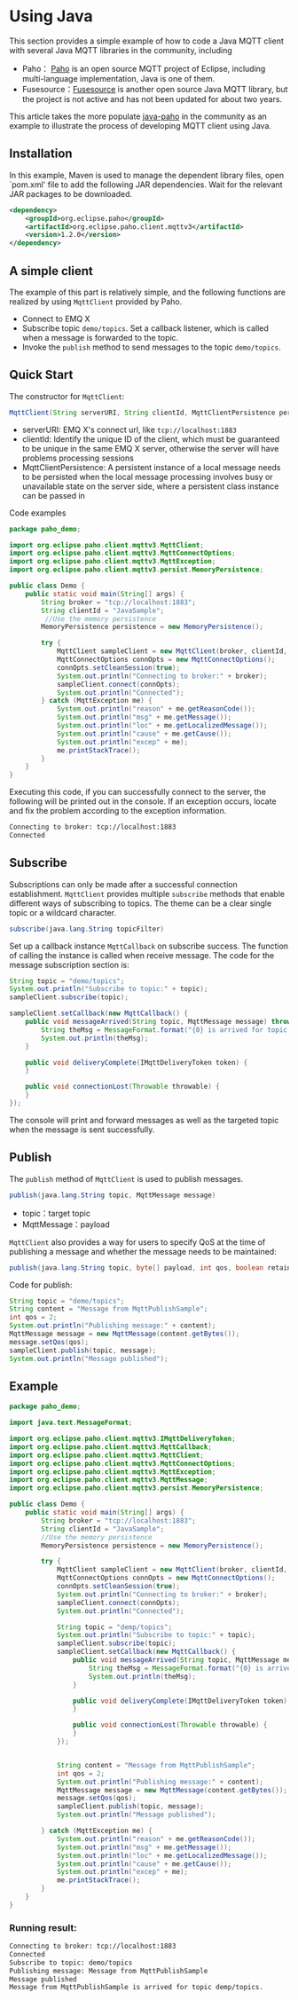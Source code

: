 # Using Java

This section provides a simple example of how to code a Java MQTT client with several Java MQTT libraries in the community, including

- Paho： [Paho](https://www.eclipse.org/paho/) is an open source MQTT project of Eclipse, including multi-language implementation, Java is one of them.
- Fusesource：[Fusesource](https://github.com/fusesource/mqtt-client) is another open source Java MQTT library, but the project is not active and has not been updated for about two years.

This article takes the more populate [java-paho](https://www.eclipse.org/paho/clients/java/) in the community as an example to illustrate the process of developing MQTT client using Java.

## Installation

In this example, Maven is used to manage the dependent library files, open `pom.xml' file to add the following JAR dependencies. Wait for the relevant JAR packages to be downloaded.

```xml
<dependency>
	<groupId>org.eclipse.paho</groupId>
	<artifactId>org.eclipse.paho.client.mqttv3</artifactId>
	<version>1.2.0</version>
</dependency>
```



## A simple client

The example of this part is relatively simple, and the following functions are realized by using `MqttClient` provided by Paho.

- Connect to EMQ X
- Subscribe topic `demo/topics`. Set a callback listener, which is called when a message is forwarded to the topic.
- Invoke the `publish` method to send messages to the topic `demo/topics`.



## Quick Start

The constructor for `MqttClient`:

```java
MqttClient(String serverURI, String clientId, MqttClientPersistence persistence)
```

- serverURI: EMQ X's connect url, like `tcp://localhost:1883`
- clientId: Identify the unique ID of the client, which must be guaranteed to be unique in the same EMQ X server, otherwise the server will have problems processing sessions
- MqttClientPersistence: A persistent instance of a local message needs to be persisted when the local message processing involves busy or unavailable state on the server side, where a persistent class instance can be passed in

Code examples

```java
package paho_demo;

import org.eclipse.paho.client.mqttv3.MqttClient;
import org.eclipse.paho.client.mqttv3.MqttConnectOptions;
import org.eclipse.paho.client.mqttv3.MqttException;
import org.eclipse.paho.client.mqttv3.persist.MemoryPersistence;

public class Demo {
	public static void main(String[] args) {
		String broker = "tcp://localhost:1883";
		String clientId = "JavaSample";
         //Use the memory persistence
		MemoryPersistence persistence = new MemoryPersistence();

		try {
			MqttClient sampleClient = new MqttClient(broker, clientId, persistence);
			MqttConnectOptions connOpts = new MqttConnectOptions();
			connOpts.setCleanSession(true);
			System.out.println("Connecting to broker:" + broker);
			sampleClient.connect(connOpts);
			System.out.println("Connected");
		} catch (MqttException me) {
			System.out.println("reason" + me.getReasonCode());
			System.out.println("msg" + me.getMessage());
			System.out.println("loc" + me.getLocalizedMessage());
			System.out.println("cause" + me.getCause());
			System.out.println("excep" + me);
			me.printStackTrace();
		}
	}
}
```

Executing this code, if you can successfully connect to the server, the following will be printed out in the console. If an exception occurs, locate and fix the problem according to the exception information.

```bash
Connecting to broker: tcp://localhost:1883
Connected
```



## Subscribe

Subscriptions can only be made after a successful connection establishment. `MqttClient` provides multiple `subscribe` methods that enable different ways of subscribing to topics. The theme can be a clear single topic or a wildcard character.

```java
subscribe(java.lang.String topicFilter)
```

Set up a callback instance `MqttCallback` on subscribe success. The function of calling the instance is called when receive message. The code for the message subscription section is:

```java
String topic = "demo/topics";
System.out.println("Subscribe to topic:" + topic);
sampleClient.subscribe(topic);

sampleClient.setCallback(new MqttCallback() {
	public void messageArrived(String topic, MqttMessage message) throws Exception {
		String theMsg = MessageFormat.format("{0} is arrived for topic {1}.", new String(message.getPayload()), topic);
		System.out.println(theMsg);
	}

	public void deliveryComplete(IMqttDeliveryToken token) {
	}

	public void connectionLost(Throwable throwable) {
	}
});
```

The console will print and forward messages as well as the targeted topic when the message is sent successfully.


## Publish

The `publish` method of `MqttClient` is used to publish messages.

```java
publish(java.lang.String topic, MqttMessage message)
```

- topic：target topic
- MqttMessage：payload

`MqttClient` also provides a way for users to specify QoS at the time of publishing a message and whether the message needs to be maintained:

```java
publish(java.lang.String topic, byte[] payload, int qos, boolean retained)
```

Code for publish:

```java
String topic = "demo/topics";
String content = "Message from MqttPublishSample";
int qos = 2;
System.out.println("Publishing message:" + content);
MqttMessage message = new MqttMessage(content.getBytes());
message.setQos(qos);
sampleClient.publish(topic, message);
System.out.println("Message published");
```



## Example



```java
package paho_demo;

import java.text.MessageFormat;

import org.eclipse.paho.client.mqttv3.IMqttDeliveryToken;
import org.eclipse.paho.client.mqttv3.MqttCallback;
import org.eclipse.paho.client.mqttv3.MqttClient;
import org.eclipse.paho.client.mqttv3.MqttConnectOptions;
import org.eclipse.paho.client.mqttv3.MqttException;
import org.eclipse.paho.client.mqttv3.MqttMessage;
import org.eclipse.paho.client.mqttv3.persist.MemoryPersistence;

public class Demo {
	public static void main(String[] args) {
		String broker = "tcp://localhost:1883";
		String clientId = "JavaSample";
        //Use the memory persistence
		MemoryPersistence persistence = new MemoryPersistence();

		try {
			MqttClient sampleClient = new MqttClient(broker, clientId, persistence);
			MqttConnectOptions connOpts = new MqttConnectOptions();
			connOpts.setCleanSession(true);
			System.out.println("Connecting to broker:" + broker);
			sampleClient.connect(connOpts);
			System.out.println("Connected");

			String topic = "demp/topics";
			System.out.println("Subscribe to topic:" + topic);
			sampleClient.subscribe(topic);
			sampleClient.setCallback(new MqttCallback() {
				public void messageArrived(String topic, MqttMessage message) throws Exception {
					String theMsg = MessageFormat.format("{0} is arrived for topic {1}.", new String(message.getPayload()), topic);
					System.out.println(theMsg);
				}

				public void deliveryComplete(IMqttDeliveryToken token) {
				}

				public void connectionLost(Throwable throwable) {
				}
			});


			String content = "Message from MqttPublishSample";
			int qos = 2;
			System.out.println("Publishing message:" + content);
			MqttMessage message = new MqttMessage(content.getBytes());
			message.setQos(qos);
			sampleClient.publish(topic, message);
			System.out.println("Message published");

		} catch (MqttException me) {
			System.out.println("reason" + me.getReasonCode());
			System.out.println("msg" + me.getMessage());
			System.out.println("loc" + me.getLocalizedMessage());
			System.out.println("cause" + me.getCause());
			System.out.println("excep" + me);
			me.printStackTrace();
		}
	}
}
```



### Running result:

```bash
Connecting to broker: tcp://localhost:1883
Connected
Subscribe to topic: demo/topics
Publishing message: Message from MqttPublishSample
Message published
Message from MqttPublishSample is arrived for topic demp/topics.
```
